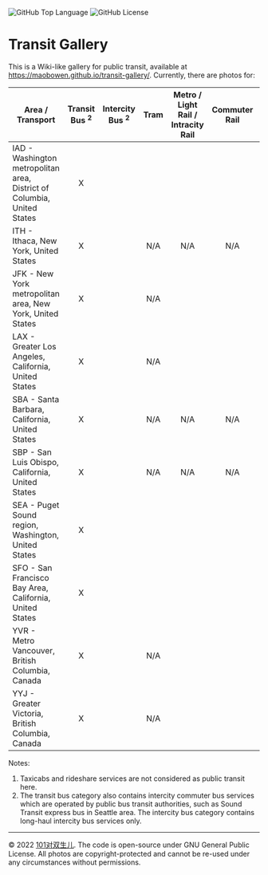 ![GitHub Top Language](https://img.shields.io/github/languages/top/maobowen/transit-gallery)
![GitHub License](https://img.shields.io/github/license/maobowen/transit-gallery)

# Transit Gallery

This is a Wiki-like gallery for public transit, available at <https://maobowen.github.io/transit-gallery/>. Currently, there are photos for:

| Area / Transport | Transit Bus <sup>2</sup> | Intercity Bus <sup>2</sup> | Tram | Metro / Light Rail / Intracity Rail | Commuter Rail | Intercity Rail | Ferry |
| --- | :-: | :-: | :-: | :-: | :-: | :-: | :-: |
| IAD - Washington metropolitan area, District of Columbia, United States | X | | | | | | |
| ITH - Ithaca, New York, United States | X | | N/A | N/A | N/A | N/A | N/A |
| JFK - New York metropolitan area, New York, United States | X | | N/A | | | | |
| LAX - Greater Los Angeles, California, United States | X | | N/A | | | | |
| SBA - Santa Barbara, California, United States | X | | N/A | N/A | N/A | | N/A |
| SBP - San Luis Obispo, California, United States | X | | N/A | N/A | N/A | | N/A |
| SEA - Puget Sound region, Washington, United States | X | | | | | | |
| SFO - San Francisco Bay Area, California, United States | X | | | | | | |
| YVR - Metro Vancouver, British Columbia, Canada | X | | N/A | | | | |
| YYJ - Greater Victoria, British Columbia, Canada | X | | N/A | | | | |

Notes:

1. Taxicabs and rideshare services are not considered as public transit here.
2. The transit bus category also contains intercity commuter bus services which are operated by public bus transit authorities, such as Sound Transit express bus in Seattle area. The intercity bus category contains long-haul intercity bus services only.

---

© 2022 [101对双生儿](https://bmao.tech/). The code is open-source under GNU General Public License. All photos are copyright-protected and cannot be re-used under any circumstances without permissions.
